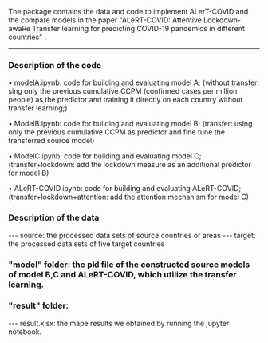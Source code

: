  
The package contains the data and code to implement ALerT-COVID and the compare models in the paper "ALeRT-COVID: Attentive Lockdown-awaRe Transfer learning for predicting COVID-19 pandemics in different countries" .



-----------------------------------  

### Description of the code
•	modelA.ipynb: code for building and evaluating model A;
(without transfer: sing only the previous cumulative CCPM (confirmed cases per million people) as the predictor and training it directly on each country without transfer learning;)

•	ModelB.ipynb: code for building and evaluating model B;
(transfer: using only the previous cumulative CCPM as predictor and fine tune the transferred source model)

•	ModelC.ipynb: code for building and evaluating model C;
(transfer+lockdown: add the lockdown measure as an additional predictor for model B)

•	ALeRT-COVID.ipynb: code for building and evaluating ALeRT-COVID;
(transfer+lockdown+attention: add the attention mechanism for model C)


  
### Description of the data
--- source: the processed data sets of source countries or areas
--- target: the processed data sets of five target countries


### "model" folder: the pkl file of the constructed source models of model B,C and ALeRT-COVID, which utilize the transfer learning.


### "result" folder: 
--- result.xlsx: the mape results we obtained by running the jupyter notebook.

